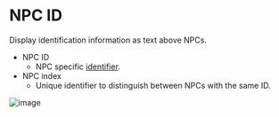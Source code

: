 # NPC ID
Display identification information as text above NPCs.
* NPC ID
  - NPC specific [identifier](https://chisel.weirdgloop.org/moid/npc_id.html).
* NPC index
  - Unique identifier to distinguish between NPCs with the same ID.

![image](https://user-images.githubusercontent.com/33559295/122274487-e1228a00-cee2-11eb-9ec0-d9fd2e445bb8.png)
